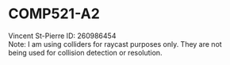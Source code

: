 # COMP521-A2

Vincent St-Pierre ID: 260986454<br>
Note: I am using colliders for raycast purposes only. They are not<br>
being used for collision detection or resolution.<br>
